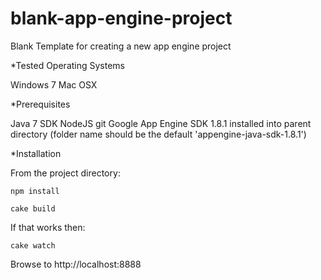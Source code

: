 blank-app-engine-project
========================

Blank Template for creating a new app engine project

*Tested Operating Systems

Windows 7
Mac OSX

*Prerequisites

Java 7 SDK
NodeJS
git
Google App Engine SDK 1.8.1 installed into parent directory
(folder name should be the default 'appengine-java-sdk-1.8.1')

*Installation

From the project directory:

    npm install

    cake build

If that works then:

    cake watch

Browse to http://localhost:8888
